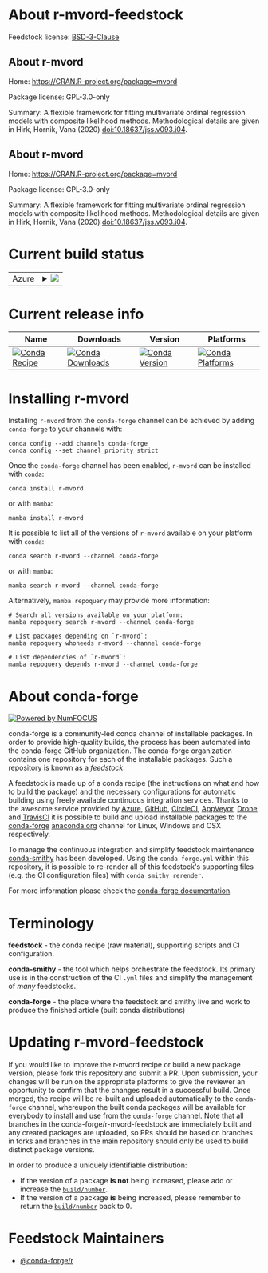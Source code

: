 About r-mvord-feedstock
=======================

Feedstock license: [BSD-3-Clause](https://github.com/conda-forge/r-mvord-feedstock/blob/main/LICENSE.txt)


About r-mvord
-------------

Home: https://CRAN.R-project.org/package=mvord

Package license: GPL-3.0-only

Summary: A flexible framework for fitting multivariate ordinal regression models with composite likelihood methods. Methodological details are given in Hirk, Hornik, Vana (2020) <doi:10.18637/jss.v093.i04>.

About r-mvord
-------------

Home: https://CRAN.R-project.org/package=mvord

Package license: GPL-3.0-only

Summary: A flexible framework for fitting multivariate ordinal regression models with composite likelihood methods. Methodological details are given in Hirk, Hornik, Vana (2020) <doi:10.18637/jss.v093.i04>.

Current build status
====================


<table>
    
  <tr>
    <td>Azure</td>
    <td>
      <details>
        <summary>
          <a href="https://dev.azure.com/conda-forge/feedstock-builds/_build/latest?definitionId=9995&branchName=main">
            <img src="https://dev.azure.com/conda-forge/feedstock-builds/_apis/build/status/r-mvord-feedstock?branchName=main">
          </a>
        </summary>
        <table>
          <thead><tr><th>Variant</th><th>Status</th></tr></thead>
          <tbody><tr>
              <td>linux_64</td>
              <td>
                <a href="https://dev.azure.com/conda-forge/feedstock-builds/_build/latest?definitionId=9995&branchName=main">
                  <img src="https://dev.azure.com/conda-forge/feedstock-builds/_apis/build/status/r-mvord-feedstock?branchName=main&jobName=linux&configuration=linux%20linux_64_" alt="variant">
                </a>
              </td>
            </tr><tr>
              <td>osx_64</td>
              <td>
                <a href="https://dev.azure.com/conda-forge/feedstock-builds/_build/latest?definitionId=9995&branchName=main">
                  <img src="https://dev.azure.com/conda-forge/feedstock-builds/_apis/build/status/r-mvord-feedstock?branchName=main&jobName=osx&configuration=osx%20osx_64_" alt="variant">
                </a>
              </td>
            </tr><tr>
              <td>win_64</td>
              <td>
                <a href="https://dev.azure.com/conda-forge/feedstock-builds/_build/latest?definitionId=9995&branchName=main">
                  <img src="https://dev.azure.com/conda-forge/feedstock-builds/_apis/build/status/r-mvord-feedstock?branchName=main&jobName=win&configuration=win%20win_64_" alt="variant">
                </a>
              </td>
            </tr>
          </tbody>
        </table>
      </details>
    </td>
  </tr>
</table>

Current release info
====================

| Name | Downloads | Version | Platforms |
| --- | --- | --- | --- |
| [![Conda Recipe](https://img.shields.io/badge/recipe-r--mvord-green.svg)](https://anaconda.org/conda-forge/r-mvord) | [![Conda Downloads](https://img.shields.io/conda/dn/conda-forge/r-mvord.svg)](https://anaconda.org/conda-forge/r-mvord) | [![Conda Version](https://img.shields.io/conda/vn/conda-forge/r-mvord.svg)](https://anaconda.org/conda-forge/r-mvord) | [![Conda Platforms](https://img.shields.io/conda/pn/conda-forge/r-mvord.svg)](https://anaconda.org/conda-forge/r-mvord) |

Installing r-mvord
==================

Installing `r-mvord` from the `conda-forge` channel can be achieved by adding `conda-forge` to your channels with:

```
conda config --add channels conda-forge
conda config --set channel_priority strict
```

Once the `conda-forge` channel has been enabled, `r-mvord` can be installed with `conda`:

```
conda install r-mvord
```

or with `mamba`:

```
mamba install r-mvord
```

It is possible to list all of the versions of `r-mvord` available on your platform with `conda`:

```
conda search r-mvord --channel conda-forge
```

or with `mamba`:

```
mamba search r-mvord --channel conda-forge
```

Alternatively, `mamba repoquery` may provide more information:

```
# Search all versions available on your platform:
mamba repoquery search r-mvord --channel conda-forge

# List packages depending on `r-mvord`:
mamba repoquery whoneeds r-mvord --channel conda-forge

# List dependencies of `r-mvord`:
mamba repoquery depends r-mvord --channel conda-forge
```


About conda-forge
=================

[![Powered by
NumFOCUS](https://img.shields.io/badge/powered%20by-NumFOCUS-orange.svg?style=flat&colorA=E1523D&colorB=007D8A)](https://numfocus.org)

conda-forge is a community-led conda channel of installable packages.
In order to provide high-quality builds, the process has been automated into the
conda-forge GitHub organization. The conda-forge organization contains one repository
for each of the installable packages. Such a repository is known as a *feedstock*.

A feedstock is made up of a conda recipe (the instructions on what and how to build
the package) and the necessary configurations for automatic building using freely
available continuous integration services. Thanks to the awesome service provided by
[Azure](https://azure.microsoft.com/en-us/services/devops/), [GitHub](https://github.com/),
[CircleCI](https://circleci.com/), [AppVeyor](https://www.appveyor.com/),
[Drone](https://cloud.drone.io/welcome), and [TravisCI](https://travis-ci.com/)
it is possible to build and upload installable packages to the
[conda-forge](https://anaconda.org/conda-forge) [anaconda.org](https://anaconda.org/)
channel for Linux, Windows and OSX respectively.

To manage the continuous integration and simplify feedstock maintenance
[conda-smithy](https://github.com/conda-forge/conda-smithy) has been developed.
Using the ``conda-forge.yml`` within this repository, it is possible to re-render all of
this feedstock's supporting files (e.g. the CI configuration files) with ``conda smithy rerender``.

For more information please check the [conda-forge documentation](https://conda-forge.org/docs/).

Terminology
===========

**feedstock** - the conda recipe (raw material), supporting scripts and CI configuration.

**conda-smithy** - the tool which helps orchestrate the feedstock.
                   Its primary use is in the construction of the CI ``.yml`` files
                   and simplify the management of *many* feedstocks.

**conda-forge** - the place where the feedstock and smithy live and work to
                  produce the finished article (built conda distributions)


Updating r-mvord-feedstock
==========================

If you would like to improve the r-mvord recipe or build a new
package version, please fork this repository and submit a PR. Upon submission,
your changes will be run on the appropriate platforms to give the reviewer an
opportunity to confirm that the changes result in a successful build. Once
merged, the recipe will be re-built and uploaded automatically to the
`conda-forge` channel, whereupon the built conda packages will be available for
everybody to install and use from the `conda-forge` channel.
Note that all branches in the conda-forge/r-mvord-feedstock are
immediately built and any created packages are uploaded, so PRs should be based
on branches in forks and branches in the main repository should only be used to
build distinct package versions.

In order to produce a uniquely identifiable distribution:
 * If the version of a package **is not** being increased, please add or increase
   the [``build/number``](https://docs.conda.io/projects/conda-build/en/latest/resources/define-metadata.html#build-number-and-string).
 * If the version of a package **is** being increased, please remember to return
   the [``build/number``](https://docs.conda.io/projects/conda-build/en/latest/resources/define-metadata.html#build-number-and-string)
   back to 0.

Feedstock Maintainers
=====================

* [@conda-forge/r](https://github.com/conda-forge/r/)

